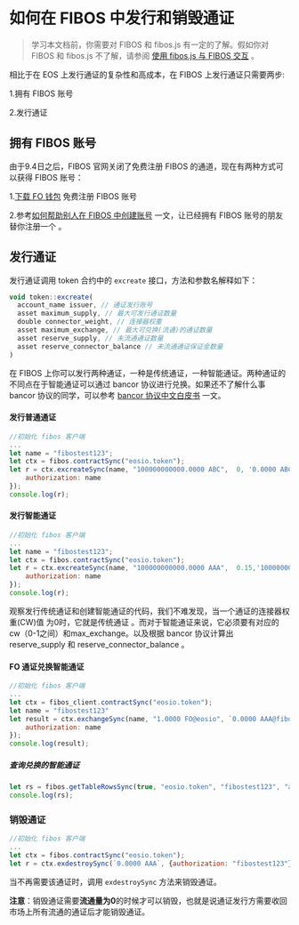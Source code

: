 # 如何在 FIBOS 中发行和销毁通证

> 学习本文档前，你需要对 FIBOS 和 fibos.js 有一定的了解。假如你对 FIBOS 和 fibos.js 不了解，请参阅 [使用 fibos.js 与 FIBOS 交互](../basic/fibosjs.md) 。

相比于在 EOS 上发行通证的复杂性和高成本，在 FIBOS 上发行通证只需要两步:

1.拥有 FIBOS 账号

2.发行通证

## 拥有 FIBOS 账号

由于9.4日之后，FIBOS 官网关闭了免费注册 FIBOS 的通道，现在有两种方式可以获得 FIBOS 账号：

1.[下载 FO 钱包](http://wallet.fo/) 免费注册 FIBOS 账号

2.参考[如何帮助别人在 FIBOS 中创建账号](./createAccountnotfree.md) 一文，让已经拥有 FIBOS 账号的朋友替你注册一个 。

## 发行通证

发行通证调用 token 合约中的 `excreate` 接口，方法和参数名解释如下：

```javascript
void token::excreate(
  account_name issuer, // 通证发行账号
  asset maximum_supply, // 最大可发行通证数量
  double connector_weight, // 连接器权重
  asset maximum_exchange, // 最大可兑换(流通)的通证数量
  asset reserve_supply, // 未流通通证数量
  asset reserve_connector_balance // 未流通通证保证金数量
)
```

在 FIBOS 上你可以发行两种通证，一种是传统通证，一种智能通证。两种通证的不同点在于智能通证可以通过 bancor 协议进行兑换。如果还不了解什么事 bancor 协议的同学，可以参考 [bancor 协议中文白皮书](https://github.com/FIBOSIO/bancor) 一文。

#### 发行普通通证

```javascript
//初始化 fibos 客户端
...
let name = "fibostest123";
let ctx = fibos.contractSync("eosio.token");
let r = ctx.excreateSync(name, "100000000000.0000 ABC",  0, '0.0000 ABC','0.0000 ABC', '0.0000 FO', {
    authorization: name
});
console.log(r);
```

#### 发行智能通证

```js
//初始化 fibos 客户端
...
let name = "fibostest123";
let ctx = fibos.contractSync("eosio.token");
let r = ctx.excreateSync(name, "100000000000.0000 AAA",  0.15,'10000000000.0000 AAA', '3000000000.0000 AAA', '90000.0000 FO', {
    authorization: name
});
console.log(r);
```

观察发行传统通证和创建智能通证的代码，我们不难发现，当一个通证的连接器权重(CW)值 为0时，它就是传统通证 。而对于智能通证来说，它必须要有对应的 cw（0-1之间）和max_exchange。以及根据 bancor 协议计算出 reserve_supply 和 reserve_connector_balance 。

#### FO 通证兑换智能通证

```javascript
//初始化 fibos 客户端
...
let ctx = fibos_client.contractSync("eosio.token");
let name = "fibostest123"
let result = ctx.exchangeSync(name, "1.0000 FO@eosio", `0.0000 AAA@fibostest123`, "exchange FO to AAA", {
    authorization: name
});
console.log(result);
```

##### 查询兑换的智能通证

```javascript
let rs = fibos.getTableRowsSync(true, "eosio.token", "fibostest123", "accounts");
console.log(rs);
```

### 销毁通证

```javascript
//初始化 fibos 客户端
...
let ctx = fibos.contractSync("eosio.token");
let r = ctx.exdestroySync(`0.0000 AAA`, {authorization: "fibostest123"});
```

当不再需要该通证时，调用 `exdestroySync` 方法来销毁通证。

**注意**：销毁通证需要**流通量为0**的时候才可以销毁，也就是说通证发行方需要收回市场上所有流通的通证后才能销毁通证。